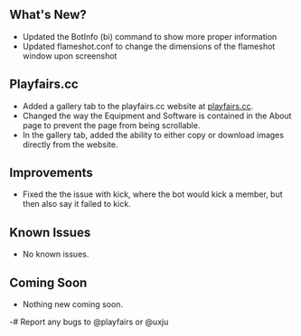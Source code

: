 ## What's New?
- Updated the BotInfo (bi) command to show more proper information
- Updated flameshot.conf to change the dimensions of the flameshot window upon screenshot


## Playfairs.cc
- Added a gallery tab to the playfairs.cc website at [playfairs.cc](https://playfairs.cc/gallery).
- Changed the way the Equipment and Software is contained in the About page to prevent the page from being scrollable.
- In the gallery tab, added the ability to either copy or download images directly from the website.


## Improvements
- Fixed the the issue with kick, where the bot would kick a member, but then also say it failed to kick.


## Known Issues
- No known issues.


## Coming Soon
- Nothing new coming soon.


-# Report any bugs to @playfairs or @uxju